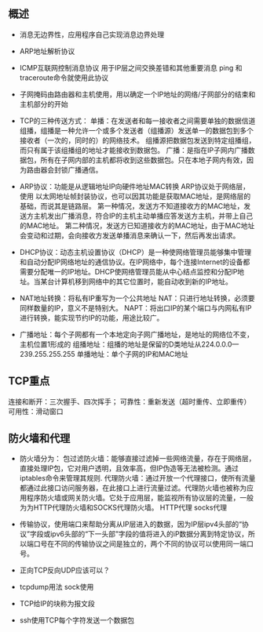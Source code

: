 ﻿概述
---
- 消息无边界性，应用程序自己实现消息边界处理
- ARP地址解析协议
- ICMP互联网控制消息协议 用于IP层之间交换差错和其他重要消息 ping 和traceroute命令就使用此协议
- 子网掩码由路由器和主机使用，用以确定一个IP地址的网络/子网部分的结束和主机部分的开始
- TCP的三种传送方式：
单播：在发送者和每一接收者之间需要单独的数据信道
组播，组播是一种允许一个或多个发送者（组播源）发送单一的数据包到多个接收者（一次的，同时的）的网络技术。 组播源把数据包发送到特定组播组，而只有属于该组播组的地址才能接收到数据包。
广播：是指在IP子网内广播数据包，所有在子网内部的主机都将收到这些数据包。只在本地子网内有效，因为路由器会封锁广播通信。
- ARP协议：功能是从逻辑地址IP向硬件地址MAC转换
ARP协议处于网络层，使用 以太网地址帧封装协议，也可以因其功能是获取MAC地址，是网络层的基础，而说其是链路层。
第一种情况，发送方不知道接收方的MAC地址，发送方主机发出广播消息，符合IP的主机主动单播应答发送方主机，并带上自己的MAC地址。
第二种情况，发送方已知道接收方的MAC地址，由于MAC地址会变动和过期，会向接收方发送单播消息来确认一下，然后再发出请求。
- DHCP协议：动态主机设置协议（DHCP）是一种使网络管理员能够集中管理和自动分配IP网络地址的通信协议。在IP网络中，每个连接Internet的设备都需要分配唯一的IP地址。DHCP使网络管理员能从中心结点监控和分配IP地址。当某台计算机移到网络中的其它位置时，能自动收到新的IP地址。
- NAT地址转换：将私有IP重写为一个公共地址
NAT：只进行地址转换，必须要同样数量的IP，意义不是特别大。
NAPT：将出口IP的某个端口与内网私有IP进行转换，能实现节约IP的功能，用途比较广。

- 广播地址：每个子网都有一个本地定向子网广播地址，是地址的网络位不变，主机位置1形成的
组播地址：组播的地址是保留的D类地址从224.0.0.0—239.255.255.255
单播地址：单个子网的IP和MAC地址

TCP重点
---
连接和断开：三次握手、四次挥手；
可靠性：重新发送（超时重传、立即重传）
可用性：滑动窗口

防火墙和代理
---
- 防火墙分为：
包过滤防火墙：能够直接过滤掉一些网络流量，存在于网络层，直接处理IP包，它对用户透明，且效率高，但IP伪造等无法被检测。通过iptables命令来管理其规则.
代理防火墙：通过开放一个代理接口，使所有流量都通过此接口访问服务器，在此接口上进行流量过滤。代理防火墙也被称为应用程序防火墙或网关防火墙。它处于应用层，能监视所有协议层的流量，一般为为HTTP代理防火墙和SOCKS代理防火墙。
HTTP代理
socks代理

- 传输协议，使用端口来帮助分离从IP层进入的数据，因为IP层ipv4头部的“协议”字段或ipv6头部的“下一头部”字段的值将进入的iP数据分离到特定协议，所以端口号在不同的传输协议之间是独立的，两个不同的协议可以使用同一端口号。

- 正向TCP反向UDP应该可以？
- tcpdump用法
sock使用

- TCP给IP的块称为报文段
- ssh使用TCP每个字符发送一个数据包